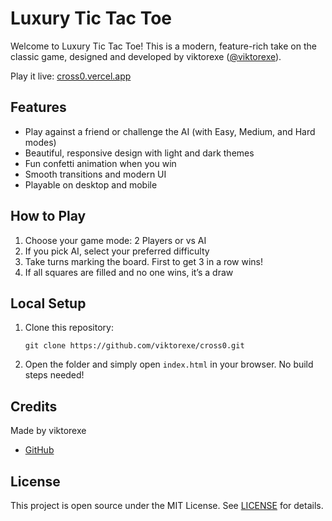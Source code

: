 # Luxury Tic Tac Toe

Welcome to Luxury Tic Tac Toe! This is a modern, feature-rich take on the classic game, designed and developed by viktorexe ([@viktorexe](https://github.com/viktorexe)).

Play it live: [cross0.vercel.app](https://cross0.vercel.app)

## Features
- Play against a friend or challenge the AI (with Easy, Medium, and Hard modes)
- Beautiful, responsive design with light and dark themes
- Fun confetti animation when you win
- Smooth transitions and modern UI
- Playable on desktop and mobile

## How to Play
1. Choose your game mode: 2 Players or vs AI
2. If you pick AI, select your preferred difficulty
3. Take turns marking the board. First to get 3 in a row wins!
4. If all squares are filled and no one wins, it’s a draw

## Local Setup
1. Clone this repository:
   ```
   git clone https://github.com/viktorexe/cross0.git
   ```
2. Open the folder and simply open `index.html` in your browser. No build steps needed!

## Credits
Made by viktorexe
- [GitHub](https://github.com/viktorexe)

## License
This project is open source under the MIT License. See [LICENSE](LICENSE) for details.